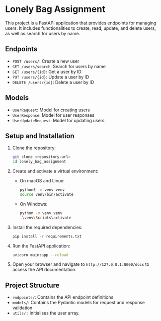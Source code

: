 # Lonely Bag Assignment

This project is a FastAPI application that provides endpoints for managing users. It includes functionalities to create, read, update, and delete users, as well as search for users by name.

## Endpoints

- `POST /users/`: Create a new user
- `GET /users/search`: Search for users by name
- `GET /users/{id}`: Get a user by ID
- `PUT /users/{id}`: Update a user by ID
- `DELETE /users/{id}`: Delete a user by ID

## Models

- `UserRequest`: Model for creating users
- `UserResponse`: Model for user responses
- `UserUpdateRequest`: Model for  updating users

## Setup and Installation

1. Clone the repository:
    ```bash
    git clone <repository-url>
    cd lonely_bag_assignment
    ```

2. Create and activate a virtual environment:

    - On macOS and Linux:
        ```bash
        python3 -m venv venv
        source venv/bin/activate
        ```

    - On Windows:
        ```bash
        python -m venv venv
        .\venv\Scripts\activate
        ```

3. Install the required dependencies:
    ```bash
    pip install -r requirements.txt
    ```


5. Run the FastAPI application:
    ```bash
    uvicorn main:app --reload
    ```

6. Open your browser and navigate to `http://127.0.0.1:8000/docs` to access the API documentation.

## Project Structure

- `endpoints/`: Contains the API endpoint definitions
- `models/`: Contains the Pydantic models for request and response validation
- `utils/` : Initialises the user array.